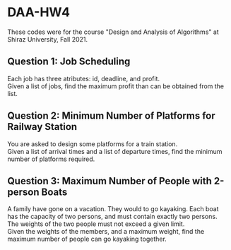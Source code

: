 # DAA-HW4
These codes were for the course "Design and Analysis of Algorithms" at Shiraz University, Fall 2021.

## Question 1: Job Scheduling 
Each job has three atributes: id, deadline, and profit.  <br />
Given a list of jobs, find the maximum profit than can be obtained from the list.

## Question 2: Minimum Number of Platforms for Railway Station
You are asked to design some platforms for a train station. <br />
Given a list of arrival times and a list of departure times, find the minimum number of platforms required.

## Question 3: Maximum Number of People with 2-person Boats
A family have gone on a vacation. They would to go kayaking. Each boat has the capacity of two persons, and must contain exactly two persons. The weights of the two people must not exceed a given limit. <br />
Given the weights of the members, and a maximum weight, find the maximum number of people can go kayaking together. 
